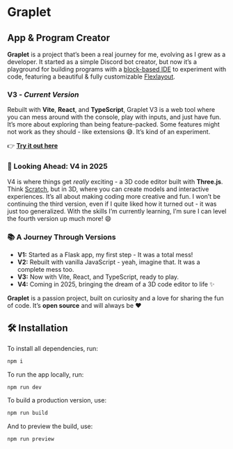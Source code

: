 # Graplet
## App & Program Creator

**Graplet** is a project that’s been a real journey for me, evolving as I grew as a developer. It started as a simple Discord bot creator, but now it’s a playground for building programs with a [block-based IDE](https://developers.google.com/blockly) to experiment with code, featuring a beautiful & fully customizable [Flexlayout](https://github.com/caplin/FlexLayout).

### V3 - *Current Version*
Rebuilt with **Vite**, **React**, and **TypeScript**, Graplet V3 is a web tool where you can mess around with the console, play with inputs, and just have fun. It’s more about exploring than being feature-packed. Some features might not work as they should - like extensions 😅. It’s kind of an experiment.

👉 **[Try it out here](https://graplet.github.io)**

### 🚀 Looking Ahead: V4 in 2025
V4 is where things get *really* exciting - a 3D code editor built with **Three.js**. Think [Scratch](https://scratch.mit.edu), but in 3D, where you can create models and interactive experiences. It’s all about making coding more creative and fun. I won’t be continuing the third version, even if I quite liked how it turned out - it was just too generalized. With the skills I’m currently learning, I’m sure I can level the fourth version up much more! 😄

### 📚 A Journey Through Versions
- **V1:** Started as a Flask app, my first step - It was a total mess!  
- **V2:** Rebuilt with vanilla JavaScript - yeah, imagine that. It was a complete mess too.  
- **V3:** Now with Vite, React, and TypeScript, ready to play.  
- **V4:** Coming in 2025, bringing the dream of a 3D code editor to life ✨

**Graplet** is a passion project, built on curiosity and a love for sharing the fun of code. It’s **open source** and will always be ❤️

## 🛠️ Installation
To install all dependencies, run:
```bash
npm i
```

To run the app locally, run:
```bash
npm run dev
```

To build a production version, use:
```bash
npm run build
```

And to preview the build, use:
```bash
npm run preview
```
